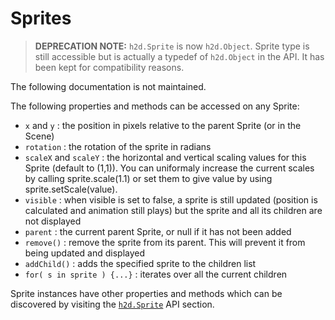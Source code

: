# Sprites

> **DEPRECATION NOTE:**
> `h2d.Sprite` is now `h2d.Object`. Sprite type is still accessible but is actually a typedef of `h2d.Object` in the API. It has been kept for compatibility reasons.

The following documentation is not maintained.  


The following properties and methods can be accessed on any Sprite:

* `x` and `y` : the position in pixels relative to the parent Sprite (or in the Scene)
* `rotation` : the rotation of the sprite in radians
* `scaleX` and `scaleY` : the horizontal and vertical scaling values for this Sprite (default to (1,1)). You can uniformaly increase the current scales by calling sprite.scale(1.1) or set them to give value by using sprite.setScale(value).
* `visible` : when visible is set to false, a sprite is still updated (position is calculated and animation still plays) but the sprite and all its children are not displayed
* `parent` : the current parent Sprite, or null if it has not been added
* `remove()` : remove the sprite from its parent. This will prevent it from being updated and displayed
* `addChild()` : adds the specified sprite to the children list
* `for( s in sprite ) {...}` : iterates over all the current children

Sprite instances have other properties and methods which can be discovered by visiting the [`h2d.Sprite`](https://github.com/ncannasse/heaps/blob/master/h2d/Sprite.hx) API section.
